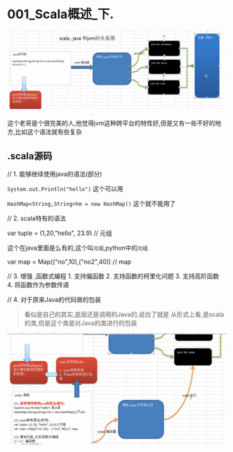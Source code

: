 # 001_Scala概述_下.

![image-20210322104214781](001_Scala%E6%A6%82%E8%BF%B0_%E4%B8%8B/image-20210322104214781.png)

这个老哥是个很完美的人,他觉得jvm这种跨平台的特性好,但是又有一些不好的地方,比如这个语法就有些复杂

## .scala源码

// 1. 能够继续使用java的语法(部分)

`System.out.Println("hello")` 这个可以用

`HashMap<String,String>hm = new HashMap()` 这个就不能用了

// 2. scala特有的语法

var tuple = (1,20,"hello", 23.9)	// 元组 

这个在java里面是么有的,这个叫`元组`,python中的`元组`

var map = Map(("no",10),("no2",40))	// map

// 3. 增强 ,函数式编程
    1. 支持偏函数
        2. 支持函数的柯里化问题
        3. 支持高阶函数
        4. 将函数作为参数传递

// 4. 对于原来Java的代码做的包装
>看似是自己的其实,底层还是调用的Java的,说白了就是
> 从形式上看,是scala的类,但是这个类是对Java的类进行的包装



![image-20210322111040788](001_Scala%E6%A6%82%E8%BF%B0_%E4%B8%8B/image-20210322111040788.png)



